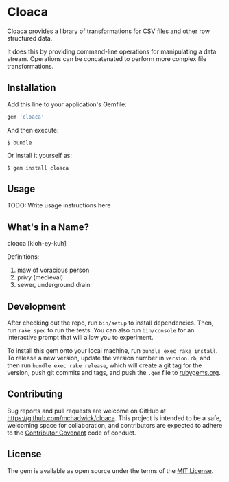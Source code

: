 # Cloaca

Cloaca provides a library of transformations for CSV files and other row structured data.

It does this by providing command-line operations for manipulating a data stream. Operations can be concatenated to perform more complex file transformations.


## Installation

Add this line to your application's Gemfile:

```ruby
gem 'cloaca'
```

And then execute:

    $ bundle

Or install it yourself as:

    $ gem install cloaca


## Usage

TODO: Write usage instructions here


## What's in a Name?

cloaca [kloh-ey-kuh]

Definitions:
1. maw of voracious person
2. privy (medieval)
3. sewer, underground drain


## Development

After checking out the repo, run `bin/setup` to install dependencies. Then, run `rake spec` to run the tests. You can also run `bin/console` for an interactive prompt that will allow you to experiment.

To install this gem onto your local machine, run `bundle exec rake install`. To release a new version, update the version number in `version.rb`, and then run `bundle exec rake release`, which will create a git tag for the version, push git commits and tags, and push the `.gem` file to [rubygems.org](https://rubygems.org).


## Contributing

Bug reports and pull requests are welcome on GitHub at https://github.com/mchadwick/cloaca. This project is intended to be a safe, welcoming space for collaboration, and contributors are expected to adhere to the [Contributor Covenant](http://contributor-covenant.org) code of conduct.


## License

The gem is available as open source under the terms of the [MIT License](http://opensource.org/licenses/MIT).
